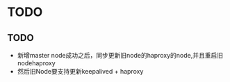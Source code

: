 
# TODO

## TODO

* 新增master node成功之后，同步更新旧node的haproxy的node,并且重启旧nodehaproxy
* 然后旧Node要支持更新keepalived + haproxy
